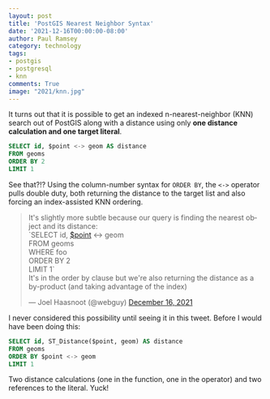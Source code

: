 ```yaml
---
layout: post
title: 'PostGIS Nearest Neighbor Syntax'
date: '2021-12-16T00:00:00-08:00'
author: Paul Ramsey
category: technology
tags:
- postgis
- postgresql
- knn
comments: True
image: "2021/knn.jpg"
---
```


It turns out that it is possible to get an indexed n-nearest-neighbor (KNN) search out of PostGIS along with a distance using only **one distance calculation and one target literal**.

```sql
SELECT id, $point <-> geom AS distance
FROM geoms
ORDER BY 2
LIMIT 1
``` 

See that?!? Using the column-number syntax for `ORDER BY`, the `<->` operator pulls double duty, both returning the distance to the target list and also forcing an index-assisted KNN ordering.

<blockquote class="twitter-tweet"><p lang="en" dir="ltr">It&#39;s slightly more subtle because our query is finding the nearest object and its distance:<br>`SELECT id, <a href="https://twitter.com/search?q=%24point&amp;src=ctag&amp;ref_src=twsrc%5Etfw">$point</a> &lt;-&gt; geom<br>FROM geoms<br>WHERE foo<br>ORDER BY 2<br>LIMIT 1` <br>It&#39;s in the order by clause but we&#39;re also returning the distance as a by-product (and taking advantage of the index)</p>&mdash; Joel Haasnoot (@webguy) <a href="https://twitter.com/webguy/status/1471370663495667712?ref_src=twsrc%5Etfw">December 16, 2021</a></blockquote> <script async src="https://platform.twitter.com/widgets.js" charset="utf-8"></script> 

I never considered this possibility until seeing it in this tweet. Before I would have been doing this:

```sql
SELECT id, ST_Distance($point, geom) AS distance
FROM geoms
ORDER BY $point <-> geom
LIMIT 1
``` 

Two distance calculations (one in the function, one in the operator) and two references to the literal. Yuck! 